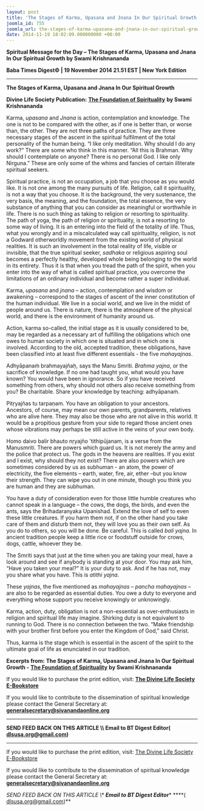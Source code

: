 ```yaml
---
layout: post
title: 'The Stages of Karma, Upasana and Jnana In Our Spiritual Growth '
joomla_id: 755
joomla_url: the-stages-of-karma-upasana-and-jnana-in-our-spiritual-growth
date: 2014-11-19 18:02:09.000000000 +00:00
---
```

  

















































**Spiritual Message for the Day – The Stages of Karma, Upasana and Jnana In Our Spiritual Growth by Swami Krishnananda**

**Baba Times Digest© | 19 November 2014 21.51 EST | New York Edition**

* * *  


**The Stages of Karma, Upasana and Jnana In Our Spiritual Growth**

**Divine Life Society Publication:** [**The Foundation of Spirituality**](http://www.swami-krishnananda.org/spirituality/foundation.of.spirituality_4.html) **by Swami Krishnananda**

Karma, _upasana_ and _Jnana_ is action, contemplation and knowledge. The one is not to be compared with the other, as if one is better than, or worse than, the other. They are not three paths of practice. They are three necessary stages of the ascent in the spiritual fulfilment of the total personality of the human being. “I like only meditation. Why should I do any work?” There are some who think in this manner. “All this is Brahman. Why should I contemplate on anyone? There is no personal God. I like only Nirguna.” These are only some of the whims and fancies of certain illiterate spiritual seekers.

Spiritual practice, is not an occupation, a job that you choose as you would like. It is not one among the many pursuits of life. Religion, call it spirituality, is not a way that you choose. It is the background, the very sustenance, the very basis, the meaning, and the foundation, the total essence, the very substance of anything that you can consider as meaningful or worthwhile in life. There is no such thing as taking to religion or resorting to spirituality. The path of yoga, the path of religion or spirituality, is not a resorting to some way of living. It is an entering into the field of the totality of life. Thus, what you wrongly and in a miscalculated way call spirituality, religion, is not a Godward otherworldly movement from the existing world of physical realities. It is such an involvement in the total reality of life, visible or invisible, that the true spiritual seeker, _sadhaka_ or religious aspiring soul becomes a perfectly healthy, developed whole being belonging to the world in its entirety. Thus it is that when you tread the path of the spirit, when you enter into the way of what is called spiritual practice, you overcome the limitations of an ordinary individual and become rather a super individual.

Karma, _upasana_ and _jnana_ – action, contemplation and wisdom or awakening – correspond to the stages of ascent of the inner constitution of the human individual. We live in a social world, and we live in the midst of people around us. There is nature, there is the atmosphere of the physical world, and there is the environment of humanity around us.

Action, karma so-called, the initial stage as it is usually considered to be, may be regarded as a necessary art of fulfilling the obligations which one owes to human society in which one is situated and in which one is involved. According to the old, accepted tradition, these obligations, have been classified into at least five different essentials - the five _mahayajnas_.

Adhyāpanaṁ brahmayajñaḥ, says the Manu Smriti. _Brahma yajna_, or the sacrifice of knowledge. If no one had taught you, what would you have known? You would have been in ignorance. So if you have received something from others, why should not others also receive something from you? Be charitable. Share your knowledge by teaching: adhyāpanaṁ.

Pitṛyajñas tu tarpaṇam. You have an obligation to your ancestors. Ancestors, of course, may mean our own parents, grandparents, relatives who are alive here. They may also be those who are not alive in this world. It would be a propitious gesture from your side to regard those ancient ones whose vibrations may perhaps be still active in the veins of your own body.

Homo daivo balir bhauto nṛyajño 'tithipūjanam, is a verse from the Manusmriti. There are powers which guard us. It is not merely the army and the police that protect us. The gods in the heavens are realities. If you exist and I exist, why should they not exist? There are also powers which are sometimes considered by us as subhuman - an atom, the power of electricity, the five elements – earth, water, fire, air, ether –but you know their strength. They can wipe you out in one minute, though you think you are human and they are subhuman.

You have a duty of consideration even for those little humble creatures who cannot speak in a language – the cows, the dogs, the birds, and even the ants, says the Brihadaranyaka Upanishad. Extend the love of self to even these little creatures. If you harm them not, if on the other hand you take care of them and disturb them not, they will love you as their own self. As you do to others, so you will be done. Be careful. This is called _bali yajna_. In ancient tradition people keep a little rice or foodstuff outside for crows, dogs, cattle, whoever they be.

The Smriti says that just at the time when you are taking your meal, have a look around and see if anybody is standing at your door. You may ask him, “Have you taken your meal?” It is your duty to ask. And if he has not, may you share what you have. This is _atithi yajna_.

These _yajnas_, the five mentioned as _mahayajnas_ – _pancha mahayajnas_ – are also to be regarded as essential duties. You owe a duty to everyone and everything whose support you receive knowingly or unknowingly.

Karma, action, duty, obligation is not a non-essential as over-enthusiasts in religion and spiritual life may imagine. Shirking duty is not equivalent to running to God. There is no connection between the two. “Make friendship with your brother first before you enter the Kingdom of God,” said Christ.

Thus, karma is the stage which is essential in the ascent of the spirit to the ultimate goal of life as enunciated in our tradition.



**Excerpts from:**  **The Stages of Karma, Upasana and Jnana In Our Spiritual Growth -** [**The Foundation of Spirituality**](http://www.swami-krishnananda.org/spirituality/foundation.of.spirituality_4.html) **by Swami Krishnananda**

If you would like to purchase the print edition, visit: **[The Divine Life Society E-Bookstore](http://www.dlshq.org/download/download.htm)**

If you would like to contribute to the dissemination of spiritual knowledge please contact the General Secretary at: [](mailto:%20%3Cscript%20type=%27text/javascript%27%3E%20%3C%21--%20var%20prefix%20=%20%27ma%27%20+%20%27il%27%20+%20%27to%27;%20var%20path%20=%20%27hr%27%20+%20%27ef%27%20+%20%27=%27;%20var%20addy57016%20=%20%27generalsecretary%27%20+%20%27@%27;%20addy57016%20=%20addy57016%20+%20%27sivanandaonline%27%20+%20%27.%27%20+%20%27org%27;%20document.write%28%27%3Ca%20%27%20+%20path%20+%20%27%5C%27%27%20+%20prefix%20+%20%27:%27%20+%20addy57016%20+%20%27%5C%27%3E%27%29;%20document.write%28addy57016%29;%20document.write%28%27%3C%5C/a%3E%27%29;%20//--%3E%5Cn%20%3C/script%3E%3Cscript%20type=%27text/javascript%27%3E%20%3C%21--%20document.write%28%27%3Cspan%20style=%5C%27display:%20none;%5C%27%3E%27%29;%20//--%3E%20%3C/script%3EThis%20email%20address%20is%20being%20protected%20from%20spambots.%20You%20need%20JavaScript%20enabled%20to%20view%20it.%20%3Cscript%20type=%27text/javascript%27%3E%20%3C%21--%20document.write%28%27%3C/%27%29;%20document.write%28%27span%3E%27%29;%20//--%3E%20%3C/script%3E?subject=Contribution%20to%20Dissemination%20of%20Spiritual%20Knowledge) **generalsecretary@sivanandaonline.org**

****

**SEND FEED BACK ON THIS ARTICLE \\\ Email to BT Digest Editor[](mailto:%20%3Cscript%20type=%27text/javascript%27%3E%20%3C%21--%20var%20prefix%20=%20%27ma%27%20+%20%27il%27%20+%20%27to%27;%20var%20path%20=%20%27hr%27%20+%20%27ef%27%20+%20%27=%27;%20var%20addy72654%20=%20%27dlsusa.org%27%20+%20%27@%27;%20addy72654%20=%20addy72654%20+%20%27gmail%27%20+%20%27.%27%20+%20%27com%27;%20document.write%28%27%3Ca%20%27%20+%20path%20+%20%27%5C%27%27%20+%20prefix%20+%20%27:%27%20+%20addy72654%20+%20%27%5C%27%3E%27%29;%20document.write%28addy72654%29;%20document.write%28%27%3C%5C/a%3E%27%29;%20//--%3E%5Cn%20%3C/script%3E%3Cscript%20type=%27text/javascript%27%3E%20%3C%21--%20document.write%28%27%3Cspan%20style=%5C%27display:%20none;%5C%27%3E%27%29;%20//--%3E%20%3C/script%3EThis%20email%20address%20is%20being%20protected%20from%20spambots.%20You%20need%20JavaScript%20enabled%20to%20view%20it.%20%3Cscript%20type=%27text/javascript%27%3E%20%3C%21--%20document.write%28%27%3C/%27%29;%20document.write%28%27span%3E%27%29;%20//--%3E%20%3C/script%3E?subject=DLS%20Posts)( [dlsusa.org@gmail.com](mailto:dlsusa.org@gmail.com))**



* * *



  

If you would like to purchase the print edition, visit: [The Divine Life Society E-Bookstore](http://www.dlshq.org/download/download.htm)

If you would like to contribute to the dissemination of spiritual knowledge please contact the General Secretary at: **[generalsecretary@sivanandaonline.org](mailto:generalsecretary@sivanandaonline.org)**

**SEND FEED BACK ON THIS ARTICLE \\\**  **Email to BT Digest Editor**** [](mailto:%20%3Cscript%20type=%27text/javascript%27%3E%20%3C%21--%20var%20prefix%20=%20%27ma%27%20+%20%27il%27%20+%20%27to%27;%20var%20path%20=%20%27hr%27%20+%20%27ef%27%20+%20%27=%27;%20var%20addy72654%20=%20%27dlsusa.org%27%20+%20%27@%27;%20addy72654%20=%20addy72654%20+%20%27gmail%27%20+%20%27.%27%20+%20%27com%27;%20document.write%28%27%3Ca%20%27%20+%20path%20+%20%27%5C%27%27%20+%20prefix%20+%20%27:%27%20+%20addy72654%20+%20%27%5C%27%3E%27%29;%20document.write%28addy72654%29;%20document.write%28%27%3C%5C/a%3E%27%29;%20//--%3E%5Cn%20%3C/script%3E%3Cscript%20type=%27text/javascript%27%3E%20%3C%21--%20document.write%28%27%3Cspan%20style=%5C%27display:%20none;%5C%27%3E%27%29;%20//--%3E%20%3C/script%3EThis%20email%20address%20is%20being%20protected%20from%20spambots.%20You%20need%20JavaScript%20enabled%20to%20view%20it.%20%3Cscript%20type=%27text/javascript%27%3E%20%3C%21--%20document.write%28%27%3C/%27%29;%20document.write%28%27span%3E%27%29;%20//--%3E%20%3C/script%3E?subject=DLS%20Posts)****( [dlsusa.org@gmail.com](mailto:dlsusa.org@gmail.com))**  

